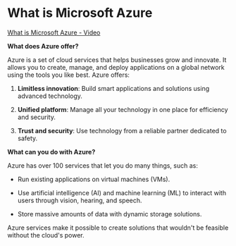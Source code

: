 # What is Microsoft Azure

[What is Microsoft Azure - Video](https://learn.microsoft.com/en-us/training/modules/describe-core-architectural-components-of-azure/2-what-microsoft-azure)

**What does Azure offer?**

Azure is a set of cloud services that helps businesses grow and innovate. It allows you to create, manage, and deploy applications on a global network using the tools you like best. Azure offers:

1. **Limitless innovation**: Build smart applications and solutions using advanced technology.
    
2. **Unified platform**: Manage all your technology in one place for efficiency and security.
    
3. **Trust and security**: Use technology from a reliable partner dedicated to safety.
    

**What can you do with Azure?**

Azure has over 100 services that let you do many things, such as:

- Run existing applications on virtual machines (VMs).
    
- Use artificial intelligence (AI) and machine learning (ML) to interact with users through vision, hearing, and speech.
    
- Store massive amounts of data with dynamic storage solutions.
    

Azure services make it possible to create solutions that wouldn't be feasible without the cloud's power.